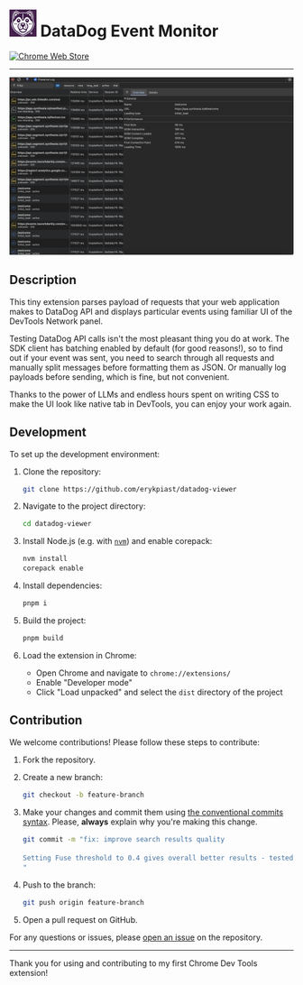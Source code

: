 # ![Icon](src/icons/icon48.png) DataDog Event Monitor

[![Chrome Web Store](https://img.shields.io/chrome-web-store/v/cbmkpmahhohcoocponpomeegpdlhlmim)](https://chrome.google.com/webstore/detail/cbmkpmahhohcoocponpomeegpdlhlmim)

---

<p align="center">
    <img src="src/screenshot.png" alt="Screenshot of the tool">
</p>

## Description

This tiny extension parses payload of requests that your web application makes to DataDog API and displays particular events using familiar UI of the DevTools Network panel.

Testing DataDog API calls isn't the most pleasant thing you do at work. The SDK client has batching enabled by default (for good reasons!), so to find out if your event was sent, you need to search through all requests and manually split messages before formatting them as JSON. Or manually log payloads before sending, which is fine, but not convenient.

Thanks to the power of LLMs and endless hours spent on writing CSS to make the UI look like native tab in DevTools, you can enjoy your work again.

## Development

To set up the development environment:

1. Clone the repository:

    ```bash
    git clone https://github.com/erykpiast/datadog-viewer
    ```

2. Navigate to the project directory:

    ```bash
    cd datadog-viewer
    ```

3. Install Node.js (e.g. with [`nvm`](https://github.com/nvm-sh/nvm)) and enable corepack:

    ```bash
    nvm install
    corepack enable
    ```

4. Install dependencies:

    ```bash
    pnpm i
    ```

5. Build the project:

    ```bash
    pnpm build
    ```

6. Load the extension in Chrome:
   - Open Chrome and navigate to `chrome://extensions/`
   - Enable "Developer mode"
   - Click "Load unpacked" and select the `dist` directory of the project

## Contribution

We welcome contributions! Please follow these steps to contribute:

1. Fork the repository.
2. Create a new branch:

    ```bash
    git checkout -b feature-branch
    ```

3. Make your changes and commit them using [the conventional commits syntax](https://www.conventionalcommits.org/en/v1.0.0/).
   Please, **always** explain why you're making this change.

    ```bash
    git commit -m "fix: improve search results quality
    
    Setting Fuse threshold to 0.4 gives overall better results - tested empirically.
    "
    ```

4. Push to the branch:

    ```bash
    git push origin feature-branch
    ```

5. Open a pull request on GitHub.

For any questions or issues, please [open an issue](https://github.com/erykpiast/datadog-viewer/issues/new) on the repository.

---

Thank you for using and contributing to my first Chrome Dev Tools extension!
